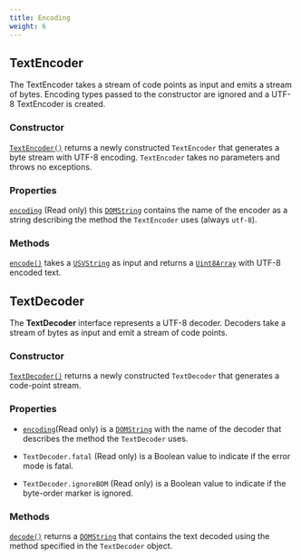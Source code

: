 ```yaml
---
title: Encoding
weight: 6
---
```


## TextEncoder

The TextEncoder takes a stream of code points as input and emits a stream of bytes. Encoding types passed to the constructor are ignored and a UTF-8 TextEncoder is created.

### Constructor

[`TextEncoder()`](https://developer.mozilla.org/en-US/docs/Web/API/TextEncoder/TextEncoder) returns a newly constructed `TextEncoder` that generates a byte stream with UTF-8 encoding. `TextEncoder` takes no parameters and throws no exceptions.

### Properties

[`encoding`](https://developer.mozilla.org/en-US/docs/Web/API/TextEncoder/encoding) (Read only) this [`DOMString`](https://developer.mozilla.org/en-US/docs/Web/API/DOMString) contains the name of the encoder as a string describing the method the `TextEncoder` uses (always `utf-8`).

### Methods

[`encode()`](https://developer.mozilla.org/en-US/docs/Web/API/TextEncoder/encode) takes a [`USVString`](https://developer.mozilla.org/en-US/docs/Web/API/USVString) as input and returns a [`Uint8Array`](https://developer.mozilla.org/en-US/docs/Web/JavaScript/Reference/Typed_arrays/Uint8Array) with UTF-8 encoded text.

## TextDecoder

The **TextDecoder** interface represents a UTF-8 decoder. Decoders take a stream of bytes as input and emit a stream of code points.

### Constructor

[`TextDecoder()`](https://developer.mozilla.org/en-US/docs/Web/API/TextDecoder/TextDecoder) returns a newly constructed `TextDecoder` that generates a code-point stream.

### Properties

* [`encoding`](https://developer.mozilla.org/en-US/docs/Web/API/TextDecoder/encoding)(Read only) is a [`DOMString`](https://developer.mozilla.org/en-US/docs/Web/API/DOMString) with the name of the decoder that describes the method the `TextDecoder` uses.

* `TextDecoder.fatal` (Read only) is a Boolean value to indicate if the error mode is fatal.

* `TextDecoder.ignoreBOM` (Read only) is a Boolean value to indicate if the byte-order marker is ignored.

### Methods

[`decode()`](https://developer.mozilla.org/en-US/docs/Web/API/TextDecoder/decode) returns a [`DOMString`](https://developer.mozilla.org/en-US/docs/Web/API/DOMString) that contains the text decoded using the method specified in the `TextDecoder` object.
